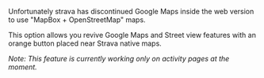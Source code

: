 Unfortunately strava has discontinued Google Maps inside the web version to use "MapBox + OpenStreetMap" maps.  

This option allows you revive Google Maps and Street view features with an orange button placed near Strava native maps.  

_Note: This feature is currently working only on activity pages at the moment._
